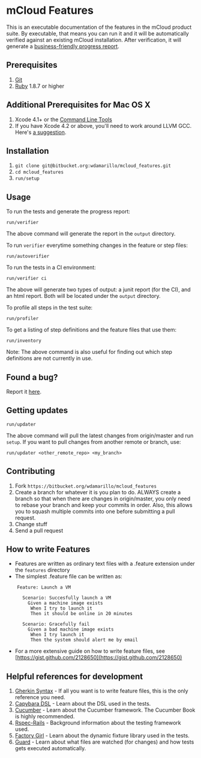 mCloud Features
===============
This is an executable documentation of the features in the mCloud product suite. By executable, that means you can run it and it will be automatically verified against an existing mCloud installation. After verification, it will generate a [business-friendly progress report](http://dl.dropbox.com/u/1355795/misc/progress_report.png).

Prerequisites
-------------
1. [Git](http://git-scm.com)
2. [Ruby](ruby-lang.org/) 1.8.7 or higher

Additional Prerequisites for Mac OS X
-------------------------------------
1. Xcode 4.1+ or the [Command Line Tools](https://developer.apple.com/downloads/index.action)
2. If you have Xcode 4.2 or above, you'll need to work around LLVM GCC. Here's [a suggestion](http://www.relaxdiego.com/2012/02/using-gcc-when-xcode-43-is-installed.html).

Installation
------------
1. `git clone git@bitbucket.org:wdamarillo/mcloud_features.git`
2. `cd mcloud_features`
3. `run/setup`

Usage
-----

To run the tests and generate the progress report:

    run/verifier

The above command will generate the report in the `output` directory.

To run `verifier` everytime something changes in the feature or step files:

    run/autoverifier

To run the tests in a CI environment:

    run/verifier ci

The above will generate two types of output: a junit report (for the CI), and an html report. Both will be located under the `output` directory.

To profile all steps in the test suite:

    run/profiler

To get a listing of step definitions and the feature files that use them:

    run/inventory

Note: The above command is also useful for finding out which step definitions are not currently in use.

Found a bug?
------------
Report it [here](https://bitbucket.org/wdamarillo/mcloud_features/issues/new).

Getting updates
------------
    run/updater

The above command will pull the latest changes from origin/master and run `setup`. If you want to pull changes from another remote or branch, use:

    run/updater <other_remote_repo> <my_branch>

Contributing
------------
1. Fork `https://bitbucket.org/wdamarillo/mcloud_features`
2. Create a branch for whatever it is you plan to do. ALWAYS create a branch so that when there are changes in origin/master, you only need to rebase your branch and keep your commits in order. Also, this allows you to squash multiple commits into one before submitting a pull request.
3. Change stuff
4. Send a pull request

How to write Features
---------------------

    
* Features are written as ordinary text files with a .feature extension under the `features` directory
* The simplest .feature file can be written as:

<pre><code>    Feature: Launch a VM

      Scenario: Succesfully launch a VM
        Given a machine image exists
         When I try to launch it
         Then it should be online in 20 minutes
      
      Scenario: Gracefully fail
        Given a bad machine image exists
         When I try launch it
         Then the system should alert me by email
</code></pre>

* For a more extensive guide on how to write feature files, see [https://gist.github.com/2128650](https://gist.github.com/2128650)

Helpful references for development
----------------------------------
1. [Gherkin Syntax](https://github.com/cucumber/cucumber/wiki/Gherkin) - If all you want is to write feature files, this is the only reference you need.
2. [Capybara DSL](http://rubydoc.info/github/jnicklas/capybara/master) - Learn about the DSL used in the tests.
3. [Cucumber](http://cukes.info) - Learn about the Cucumber framework. The Cucumber Book is highly recommended.
4. [Rspec-Rails](http://rubydoc.info/gems/rspec-rails/frames) - Background information about the testing framework used.
5. [Factory Girl](https://github.com/thoughtbot/factory_girl/blob/master/GETTING_STARTED.md) - Learn about the dynamic fixture library used in the tests.
6. [Guard](https://github.com/guard/guard) - Learn about what files are watched (for changes) and how tests gets executed automatically.
